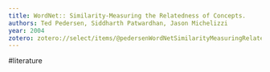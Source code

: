 ```yaml
---
title: WordNet:: Similarity-Measuring the Relatedness of Concepts.
authors: Ted Pedersen, Siddharth Patwardhan, Jason Michelizzi
year: 2004
zotero: zotero://select/items/@pedersenWordNetSimilarityMeasuringRelatedness2004
---
```

#literature

